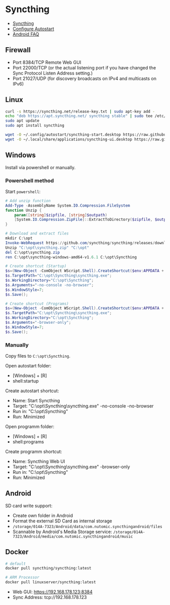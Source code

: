 # Syncthing

* [Syncthing](https://syncthing.net/)
* [Configure Autostart](https://docs.syncthing.net/users/autostart.html)
* [Android FAQ](https://github.com/syncthing/syncthing-android/wiki/Frequently-Asked-Questions)

## Firewall

* Port  8384/TCP Remote Web GUI
* Port 22000/TCP (or the actual listening port if you have changed the Sync Protocol Listen Address setting.)
* Port 21027/UDP (for discovery broadcasts on IPv4 and multicasts on IPv6)

## Linux

```bash
curl -s https://syncthing.net/release-key.txt | sudo apt-key add -
echo "deb https://apt.syncthing.net/ syncthing stable" | sudo tee /etc/apt/sources.list.d/syncthing.list
sudo apt update
sudo apt install syncthing

wget -O ~/.config/autostart/syncthing-start.desktop https://raw.githubusercontent.com/syncthing/syncthing/main/etc/linux-desktop/syncthing-start.desktop
wget -O ~/.local/share/applications/syncthing-ui.desktop https://raw.githubusercontent.com/syncthing/syncthing/main/etc/linux-desktop/syncthing-ui.desktop
```

## Windows

Install via powershell or manually.

### Powershell method

Start `powershell`:

```powershell
# Add unzip function
Add-Type -AssemblyName System.IO.Compression.FileSystem
function Unzip {
    param([string]$zipfile, [string]$outpath)
    [System.IO.Compression.ZipFile]::ExtractToDirectory($zipfile, $outpath)
}

# Download and extract files
mkdir C:\opt
Invoke-WebRequest https://github.com/syncthing/syncthing/releases/download/v1.6.1/syncthing-windows-amd64-v1.6.1.zip -OutFile C:\opt\syncthing.zip
Unzip "C:\opt\syncthing.zip" "C:\opt"
del C:\opt\syncthing.zip
ren C:\opt\syncthing-windows-amd64-v1.6.1 C:\opt\Syncthing

# Create shortcut (Startup)
$s=(New-Object -ComObject WScript.Shell).CreateShortcut($env:APPDATA + "\Microsoft\Windows\Start Menu\Programs\Startup\Start Syncthing.lnk");
$s.TargetPath="C:\opt\Syncthing\syncthing.exe";
$s.WorkingDirectory="C:\opt\Syncthing";
$s.Arguments="-no-console -no-browser";
$s.WindowStyle=7;
$s.Save();

# Create shortcut (Programs)
$s=(New-Object -ComObject WScript.Shell).CreateShortcut($env:APPDATA + "\Microsoft\Windows\Start Menu\Programs\Syncthing Web UI.lnk");
$s.TargetPath="C:\opt\Syncthing\syncthing.exe";
$s.WorkingDirectory="C:\opt\Syncthing";
$s.Arguments="-browser-only";
$s.WindowStyle=7;
$s.Save();
```

### Manually

Copy files to `C:\opt\Syncthing`.

Open autostart folder:

* [Windows] + [R]
* shell:startup

Create autostart shortcut:

* Name: Start Syncthing
* Target: "C:\opt\Syncthing\syncthing.exe" -no-console -no-browser
* Run in: "C:\opt\Syncthing"
* Run: Minimized

Open programm folder:

* [Windows] + [R]
* shell:programs

Create programm shortcut:

* Name: Syncthing Web UI
* Target: "C:\opt\Syncthing\syncthing.exe" -browser-only
* Run in: "C:\opt\Syncthing"
* Run: Minimized

## Android

SD card write support:

* Create own folder in Android
* Format the external SD Card as internal storage
* `/storage/014A-7323/Android/data/com.nutomic.syncthingandroid/files`
* Scannable by Android's Media Storage service: `/storage/014A-7323/Android/media/com.nutomic.syncthingandroid/music`

## Docker

```bash
# default
docker pull syncthing/syncthing:latest

# ARM Processor
docker pull linuxserver/syncthing:latest
```

* Web GUI: https://192.168.178.123:8384
* Sync Address: tcp://192.168.178.123
